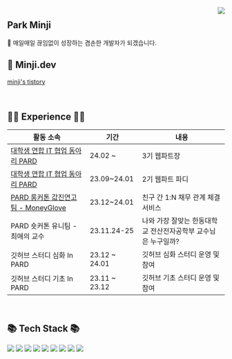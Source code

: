 <img align="right" src="https://github-readme-stats-sigma-five.vercel.app/api?username=minzziPark&show_icons=true&theme=dracula"/>

## Park Minji
🤍 매일매일 끊임없이 성장하는 겸손한 개발자가 되겠습니다.

## 💬 Minji.dev
[minji's tistory](https://world-developer.tistory.com/) 

 <br>

 ## 👩‍💻 Experience 👩‍💻

 |활동 소속 |기간|내용|
|---|---|---|
|<a href="https://we-pard.com/">대학생 연합 IT 협업 동아리 PARD</a>|24.02 ~ | 3기 웹파트장  |
|<a href="https://we-pard.com/">대학생 연합 IT 협업 동아리 PARD</a>|23.09~24.01 | 2기 웹파트 파디  |
|<a href="https://precious-relationship.web.app/"> PARD 롱커톤 값진연고팀 - MoneyGlove </a>|23.12~24.01 | 친구 간 1:N 채무 관계 체결 서비스  |
| PARD 숏커톤 유니팀 - 최애의 교수 | 23.11.24-25 |  나와 가장 잘맞는 한동대학교 전산전자공학부 교수님은 누구일까?  |
| 깃허브 스터디 심화 In PARD |23.12 ~ 24.01| 깃허브 심화 스터디 운영 및 참여 |
| 깃허브 스터디 기초 In PARD |23.11 ~ 23.12| 깃허브 기초 스터디 운영 및 참여 |

<br>

## 📚 Tech Stack 📚
<img src="https://img.shields.io/badge/React-61DAFB?style=flat-square&logo=React&logoColor=white"/></a>
<img src="https://img.shields.io/badge/Recoil-3578e5?style=flat-square&logo=React&logoColor=white"/>
<img src="https://img.shields.io/badge/JavaScript-f7df1e?style=flat-square&logo=javascript&logoColor=white"/></a>
<img src="https://img.shields.io/badge/JavaScript-f7df1e?style=flat-square&logo=javascript&logoColor=white"/></a>
<img src="https://img.shields.io/badge/HTML5-e34f26?style=flat-square&logo=html5&logoColor=white"/></a>
<img src="https://img.shields.io/badge/CSS3-1572B6?style=flat-square&logo=css3&logoColor=white"/></a>
 <img src="https://img.shields.io/badge/styled/component-e084c6?style=flat-square&logo=styled-components&logoColor=white"/>
 <img src="https://img.shields.io/badge/Git-F05032?style=flat-square&logo=Git&logoColor=white"/></a>
 <img src="https://img.shields.io/badge/Notion-black?style=flat-square&logo=Notion&logoColor=white"></a>
 
